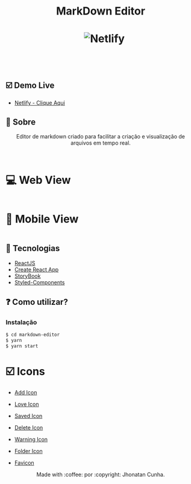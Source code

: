 
<h1 align="center">MarkDown Editor<h1>
<p align="center">
<img src="https://img.shields.io/github/repo-size/jhonatancunha/markdown-editor" alt="">
<img src="https://img.shields.io/github/license/jhonatancunha/markdown-editor" alt="">
<img src="https://img.shields.io/github/last-commit/jhonatancunha/markdown-editor" alt="">
<img alt="Netlify" src="https://img.shields.io/netlify/d3ae9462-ce17-43fa-90b0-cd85d2313789?style=plastic">
</p>

<br>

## :ballot_box_with_check: Demo Live
- [Netlify - Clique Aqui](https://markdowneditorfree.netlify.app/)


## :bookmark: Sobre


<p align="center">
    Editor de markdown criado para facilitar a criação e visualização de arquivos em tempo real.
</p>

<br>

# :computer: Web View
<p align="center">
    <img src="imgs/stage1.png" alt="">
</p>

# :iphone: Mobile View

<p align="center">
    <img src="imgs/mobile.png" alt="">
</p>



## 🚀 Tecnologias

- [ReactJS](https://pt-br.reactjs.org/)
- [Create React App](https://pt-br.reactjs.org/docs/create-a-new-react-app.html)
- [StoryBook](https://storybook.js.org/)
- [Styled-Components](https://styled-components.com/)

## ❓ Como utilizar?

### Instalação

```bash
$ cd markdown-editor
$ yarn
$ yarn start
```

# :ballot_box_with_check: Icons

- [Add Icon](https://www.flaticon.com/br/icone-gratis/mais_1828817?term=more&page=1&position=2
)

- [Love Icon](https://www.flaticon.com/free-icon/love_2913124?term=heart&page=1&position=3)
- [Saved Icon](https://www.flaticon.com/free-icon/okay_1786608?term=ok&page=1&position=38
)

- [Delete Icon](https://www.flaticon.com/free-icon/rubbish_447002?term=delete&page=1&position=27)

- [Warning Icon](https://www.flaticon.com/free-icon/warning_1680012?term=attention&page=1&position=18)
- [Folder Icon](https://www.flaticon.com/free-icon/file_1179233?term=folder&page=1&position=36)

- [Favicon](https://www.flaticon.com/free-icon/text_2899289?term=editor&page=1&position=47)


<p align="center">
Made with :coffee: por :copyright: Jhonatan Cunha.
</p>
